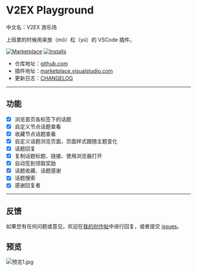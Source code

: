 # V2EX Playground

中文名：V2EX 游乐场

上班累的时候用来放（mō）松（yú）的 VSCode 插件。

[![Marketplace](https://img.shields.io/visual-studio-marketplace/v/chaselen.v2ex-playground.svg?label=Marketplace&style=for-the-badge&logo=visual-studio-code)](https://marketplace.visualstudio.com/items?itemName=chaselen.v2ex-playground)
[![Installs](https://img.shields.io/visual-studio-marketplace/i/chaselen.v2ex-playground.svg?style=for-the-badge)](https://marketplace.visualstudio.com/items?itemName=chaselen.v2ex-playground)

- 仓库地址：[github.com](https://github.com/chaselen/v2ex-playground)
- 插件地址：[marketplace.visualstudio.com](https://marketplace.visualstudio.com/items?itemName=chaselen.v2ex-playground)
- 更新日志：[CHANGELOG](https://github.com/chaselen/v2ex-playground/blob/master/CHANGELOG.md)

---

## 功能

- [x] 浏览首页各标签下的话题
- [x] 自定义节点话题查看
- [x] 收藏节点话题查看
- [x] 自定义话题浏览页面，页面样式跟随主题变化
- [x] 话题回复
- [x] 复制话题标题、链接、使用浏览器打开
- [x] 自动签到领取奖励
- [x] 话题收藏、话题感谢
- [x] 话题搜索
- [x] 感谢回复者

---

## 反馈

如果您有任何问题或意见，欢迎在[我的创作帖](https://www.v2ex.com/t/703733)中进行回复，或者提交 [issues](https://github.com/chaselen/v2ex-playground/issues)。

## 预览

![预览1.jpg](https://tva1.sinaimg.cn/large/007S8ZIlgy1gjoz8xtsgdj31hv0u07hp.jpg)

